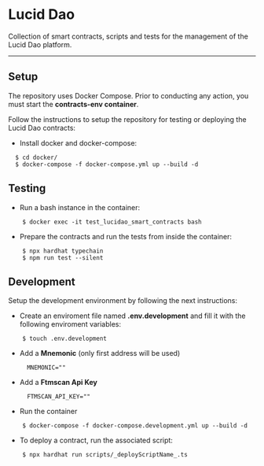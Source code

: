 # Lucid Dao

Collection of smart contracts, scripts and tests for the management of the Lucid Dao platform.

---

## Setup

The repository uses Docker Compose.
Prior to conducting any action, you must start the **contracts-env container**.

Follow the instructions to setup the repository for testing or deploying the Lucid Dao contracts:

- Install docker and docker-compose:

```
  $ cd docker/
  $ docker-compose -f docker-compose.yml up --build -d
```

## Testing

- Run a bash instance in the container:

```
    $ docker exec -it test_lucidao_smart_contracts bash
```

- Prepare the contracts and run the tests from inside the container:

```
    $ npx hardhat typechain
    $ npm run test --silent
```

## Development

Setup the development environment by following the next instructions:

- Create an enviroment file named **.env.development** and fill it with the following enviroment variables:

```
    $ touch .env.development
```

- Add a **Mnemonic** (only first address will be used)

        MNEMONIC=""

- Add a **Ftmscan Api Key**

        FTMSCAN_API_KEY=""

- Run the container

```
    $ docker-compose -f docker-compose.development.yml up --build -d
```

- To deploy a contract, run the associated script:

```
    $ npx hardhat run scripts/_deployScriptName_.ts
```

